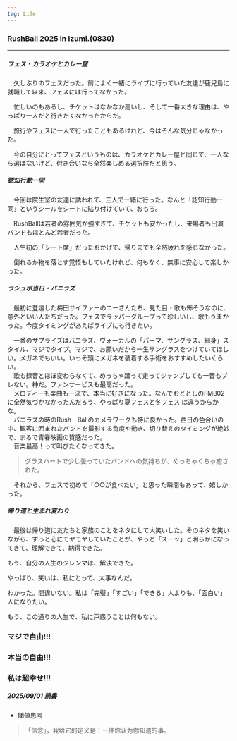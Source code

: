 ```yaml
---
tag: Life
---
```


### RushBall 2025 in Izumi.(0830)  

---  

##### フェス・カラオケとカレー屋　　

　久しぶりのフェスだった。前によく一緒にライブに行っていた友達が鹿兒島に就職して以来、フェスには行ってなかった。

　忙しいのもあるし、チケットはなかなか高いし、そして一番大きな理由は、やっぱり一人だと行きたくなかったからだ。  

　旅行やフェスに一人で行ったこともあるけれど、今はそんな気分じゃなかった。  

　今の自分にとってフェスというものは、カラオケとカレー屋と同じで、一人なら選ばないけど、付き合いなら全然楽しめる選択肢だと思う。  


##### 認知行動一同　　

　今回は院生室の友達に誘われて、三人で一緒に行った。なんと「認知行動一同」というシールをシートに貼り付けていて、おもろ。

　RushBallは若者の雰囲気が強すぎて、チケットも安かったし、来場者も出演バンドもほとんど若者だった。  

　人生初の「シート席」だったおかげで、帰りまでも全然疲れを感じなかった。  

　倒れるか物を落とす覚悟もしていたけれど、何もなく、無事に安心して楽しかった。  


##### ラシュボ当日・バニラズ

　最初に登壇した梅田サイファーのニーさんたち、見た目・歌も怖そうなのに、意外といい人たちだった。フェスでラッパーグループって珍しいし、歌もうまかった。今度タイミングがあえばライブにも行きたい。  

　一番のサプライズはバニラズ、ヴォーカルの「パーマ、サングラス、細身」スタイル、マジでタイプ。マジで、お願いだから一生サングラスをつけていてほしい。メガネでもいい。いっそ頭にメガネを装着する手術をおすすめしたいくらい。  
　歌も録音とほぼ変わらなくて、めっちゃ踊って走ってジャンプしても一音もブレない。神だ。ファンサービスも最高だった。  
　メロディーも楽曲も一流で、本当に好きになった。なんでおととしのFM802に全然気づかなかったんだろう、やっぱり夏フェスと冬フェス
は違うからかな。  
　バニラズの時のRush　Ballのカメラワークも特に良かった。西日の色合いの中、観客に囲まれたバンドを撮影する角度や動き、切り替えのタイミングが絶妙で、まるで青春映画の質感だった。  
　音楽最高！って叫びたくなってきた。    

> グラスハートで少し曇っていたバンドへの気持ちが、めっちゃくちゃ癒された。  

　それから、フェスで初めて「○○が食べたい」と思った瞬間もあって、嬉しかった。  



##### 帰り道と生まれ変わり

　最後は帰り道に友たちと家族のことをネタにして大笑いした。そのネタを笑いながら、ずっと心にモヤモヤしていたことが、やっと「スーッ」と明らかになってきて、理解できて、納得できた。  

もう、自分の人生のジレンマは、解決できた。  

やっぱり、笑いは、私にとって、大事なんだ。  

わかった。間違いない。私は「完璧」「すごい」「できる」人よりも、「面白い」人になりたい。  

もう、この通りの人生で、私に戸惑うことは何もない。 

### マジで自由!!!  
### 本当の自由!!!  
### 私は超幸せ!!!



##### 2025/09/01 読書
- 閾値思考　　
> 「信念」，我给它的定义是：一件你认为你知道的事。  
